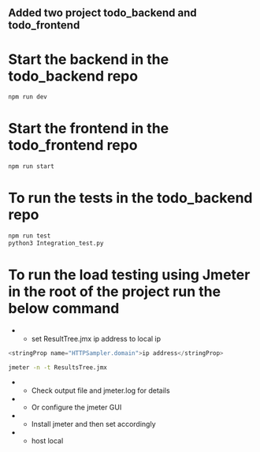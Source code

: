 ## Added two project todo_backend and todo_frontend

# Start the backend in the todo_backend  repo

```bash
npm run dev

```

# Start the frontend in the todo_frontend repo

```bash
npm run start
```

# To run the tests in the todo_backend repo

```bash
npm run test
python3 Integration_test.py
```

# To run the load testing using Jmeter in the root of the project run the below command
* * set ResultTree.jmx ip address to local ip
```js
<stringProp name="HTTPSampler.domain">ip address</stringProp>
```

```bash
jmeter -n -t ResultsTree.jmx
```

* * Check output file and jmeter.log for details

* *  Or configure the jmeter GUI

* * Install jmeter and then set accordingly

* * host local

